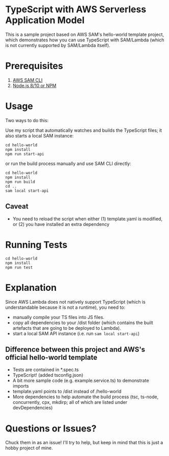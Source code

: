 # TypeScript with AWS Serverless Application Model
This is a sample project based on AWS SAM's hello-world template project, which demonstrates how you can use TypeScript with SAM/Lambda (which is not currently supported by SAM/Lambda itself).

# Prerequisites
1. [AWS SAM CLI](https://aws.amazon.com/serverless/sam/)
2. [Node.js 8/10 or NPM](https://nodejs.org/en/)

# Usage
Two ways to do this:

Use my script that automatically watches and builds the TypeScript files; it also starts a local SAM instance:
```
cd hello-world
npm install
npm run start-api
```
or run the build process manually and use SAM CLI directly:
```
cd hello-world
npm install
npm run build
cd ..
sam local start-api
```
## Caveat
* You need to reload the script when either (1) template.yaml is modified, or (2) you have installed an extra dependency

# Running Tests
```
cd hello-world
npm install
npm run test
```

# Explanation
Since AWS Lambda does not natively support TypeScript (which is understandable because it is not a runtime), you need to: 
* manually compile your TS files into JS files.
* copy all dependencies to your /dist folder (which contains the built artefacts that are going to be deployed to Lambda).
* start a local SAM API instance (i.e. run `sam local start-api`)

## Difference between this project and AWS's official hello-world template
* Tests are contained in *.spec.ts
* TypeScript! (added tsconfig.json)
* A bit more sample code (e.g. example.service.ts) to demonstrate imports
* template.yaml points to /dist instead of /hello-world
* More dependencies to help automate the build process (tsc, ts-node, concurrently, cpx, mkdirp; all of which are listed under devDependencies)

# Questions or Issues?
Chuck them in as an issue! I'll try to help, but keep in mind that this is just a hobby project of mine.
